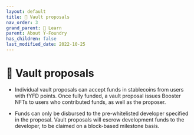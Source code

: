 ```yaml
---
layout: default
title: 🏦 Vault proposals
nav_order: 3
grand_parent: 📓 Learn
parent: About Y-Foundry
has_children: false
last_modified_date: 2022-10-25
---
```


# 🏦 Vault proposals

* Individual vault proposals can accept funds in stablecoins from users with fYFD points.
Once fully funded, a vault proposal issues Booster NFTs to users who contributed funds, as well as the proposer.

* Funds can only be disbursed to the pre-whitelisted developer specified in the proposal.
Vault proposals will escrow development funds to the developer, to be claimed on a block-based milestone basis.
